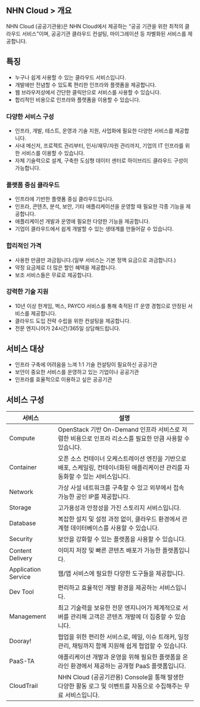 ## NHN Cloud > 개요
 NHN Cloud (공공기관용)은 NHN Cloud에서 제공하는 “공공 기관을 위한 최적의 클라우드 서비스”이며, 공공기관 클라우드 컨설팅, 마이그레이션 등 차별화된 서비스를 제공합니다. 

## 특징
- 누구나 쉽게 사용할 수 있는 클라우드 서비스입니다.
- 개발에만 전념할 수 있도록 편리한 인프라와 플랫폼을 제공합니다.
- 웹 브라우저상에서 간단한 클릭만으로 서비스를 사용할 수 있습니다.
- 합리적인 비용으로 인프라와 플랫폼을 이용할 수 있습니다.

### 다양한 서비스 구성
- 인프라, 개발, 테스트, 운영과 기술 지원, 사업화에 필요한 다양한 서비스를 제공합니다.
- 사내 메신저, 프로젝트 관리부터, 인사/재무/자원 관리까지, 기업의 IT 인프라를 위한 서비스를 이용할 수 있습니다.
- 자체 기술력으로 설계, 구축한 도심형 데이터 센터로 하이브리드 클라우드 구성이 가능합니다.

### 플랫폼 중심 클라우드
- 인프라에 기반한 플랫폼 중심 클라우드입니다.
- 인프라, 콘텐츠, 분석, 보안, 기타 애플리케이션을 운영할 때 필요한 각종 기능을 제공합니다.
- 애플리케이션 개발과 운영에 필요한 다양한 기능을 제공합니다.
- 기업이 클라우드에서 쉽게 개발할 수 있는 생태계를 만들어갈 수 있습니다.

### 합리적인 가격
- 사용한 만큼만 과금됩니다.(일부 서비스는 기본 정액 요금으로 과금합니다.)
- 약정 요금제로 더 많은 할인 혜택을 제공합니다.
- 보조 서비스들은 무료로 제공합니다.

### 강력한 기술 지원
- 10년 이상 한게임, 벅스, PAYCO 서비스를 통해 축적된 IT 운영 경험으로 안정된 서비스를 제공합니다.
- 클라우드 도입 전략 수립을 위한 컨설팅을 제공합니다.
- 전문 엔지니어가 24시간/365일 상담해드립니다.

## 서비스 대상
- 인프라 구축에 어려움을 느껴 1:1 기술 컨설팅이 필요하신 공공기관
- 보안이 중요한 서비스를 운영하고 있는 기업이나 공공기관
- 인프라를 효율적으로 이용하고 싶은 공공기관

## 서비스 구성
| 서비스 | 설명 |
| --- | --- |
| Compute | OpenStack 기반 On-Demand 인프라 서비스로 저렴한 비용으로 인프라 리소스를 필요한 만큼 사용할 수 있습니다. |
| Container | 오픈 소스 컨테이너 오케스트레이션 엔진을 기반으로 배포, 스케일링, 컨테이너화된 애플리케이션 관리를 자동화할 수 있는 서비스입니다. |
| Network | 가상 사설 네트워크를 구축할 수 있고 외부에서 접속 가능한 공인 IP를 제공합니다. |
| Storage | 고가용성과 안정성을 가진 스토리지 서비스입니다. |
| Database | 복잡한 설치 및 설정 과정 없이, 클라우드 환경에서 관계형 데이터베이스를 사용할 수 있습니다. |
| Security | 보안을 강화할 수 있는 플랫폼을 사용할 수 있습니다. |
| Content Delivery | 이미지 저장 및 빠른 콘텐츠 배포가 가능한 플랫폼입니다. |
| Application Service | 웹/앱 서비스에 필요한 다양한 도구들을 제공합니다. |
| Dev Tool | 편리하고 효율적인 개발 환경을 제공하는 서비스입니다. |
| Management | 최고 기술력을 보유한 전문 엔지니어가 체계적으로 서버를 관리해 고객은 콘텐츠 개발에 더 집중할 수 있습니다. |
| Dooray! | 협업을 위한 편리한 서비스로, 메일, 이슈 트래커, 일정 관리, 채팅까지 함께 지원해 쉽게 협업할 수 있습니다. |
| PaaS-TA | 애플리케이션 개발과 운영을 위해 필요한 플랫폼을 온라인 환경에서 제공하는 공개형 PaaS 플랫폼입니다. |
| CloudTrail | NHN Cloud (공공기관용) Console을 통해 발생한 다양한 활동 로그 및 이벤트를 자동으로 수집해주는 무료 서비스입니다. |